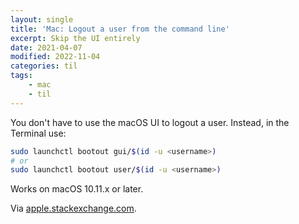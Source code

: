 ```yaml
---
layout: single
title: 'Mac: Logout a user from the command line'
excerpt: Skip the UI entirely
date: 2021-04-07
modified: 2022-11-04
categories: til
tags:
    - mac
    - til
---
```


You don't have to use the macOS UI to logout a user. Instead, in the Terminal use:

```bash
sudo launchctl bootout gui/$(id -u <username>)
# or
sudo launchctl bootout user/$(id -u <username>)
```

Works on macOS 10.11.x or later.

Via
[apple.stackexchange.com](https://apple.stackexchange.com/questions/126761/way-to-logout-a-user-from-the-command-line-in-os-x-10-9).
